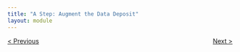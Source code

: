 ```yaml
---
title: "A Step: Augment the Data Deposit"
layout: module
---
```



<style>
.flex-contianer {
  display: flex;
  justify-content: space-between;
}
</style>

<div class="flex-contianer">
     <a class="button button-primary" href="/CURATED/modules/module-r"> < Previous</a>
     <a class="button button-primary" href="/CURATED/modules/module-t"> Next ></a>
</div>
